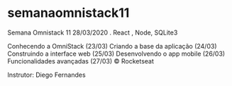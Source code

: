 # semanaomnistack11
Semana Omnistack 11 28/03/2020 . React , Node, SQLite3

Conhecendo a OmniStack (23/03)
 Criando a base da aplicação (24/03)
 Construindo a interface web (25/03)
 Desenvolvendo o app mobile (26/03)
 Funcionalidades avançadas (27/03)
© Rocketseat

Instrutor: Diego Fernandes
